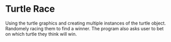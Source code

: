 # Turtle Race
Using the turtle graphics and creating multiple instances of the turtle object. Randomely racing them to find a winner. The program also asks user to bet on  which 
turtle they think will win.
